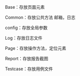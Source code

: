 Base：存放页面元素

Common：存放公共方法 邮箱，日志

config：存放全局参数

Log：存放日志文件

Page：存放操作方法，定位元素

Report：存放报告截图

Testcase：存放用例文件